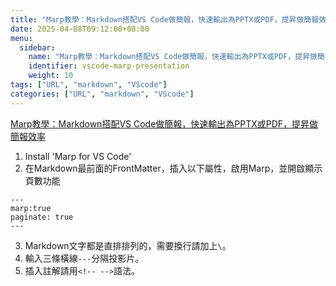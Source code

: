 ```yaml
---
title: "Marp教學：Markdown搭配VS Code做簡報，快速輸出為PPTX或PDF，提昇做簡報效率"
date: 2025-04-08T09:12:00+08:00
menu:
  sidebar:
    name: "Marp教學：Markdown搭配VS Code做簡報，快速輸出為PPTX或PDF，提昇做簡報效率"
    identifier: vscode-marp-presentation
    weight: 10
tags: ["URL", "markdown", "VScode"]
categories: ["URL", "markdown", "VScode"]
---
```


[Marp教學：Markdown搭配VS Code做簡報，快速輸出為PPTX或PDF，提昇做簡報效率](https://ivonblog.com/posts/vscode-marp-presentation/)

1. Install 'Marp for VS Code'
2. 在Markdown最前面的FrontMatter，插入以下屬性，啟用Marp，並開啟顯示頁數功能
```
---
marp:true
paginate: true
---
```
3. Markdown文字都是直排排列的，需要換行請加上`\`。
4. 輸入三條橫線`---`分隔投影片。
5. 插入註解請用`<!-- -->`語法。